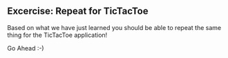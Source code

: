 ## Excercise: Repeat for TicTacToe

Based on what we have just learned you should be able to repeat the same thing for the TicTacToe application!

Go Ahead :-)